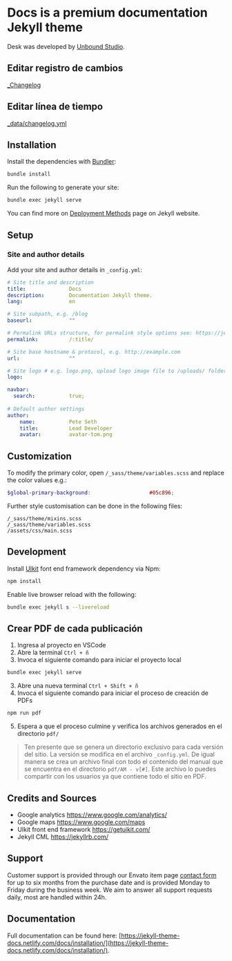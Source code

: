 # Docs is a premium documentation Jekyll theme

Desk was developed by [Unbound Studio](https://unbound.studio).

## Editar registro de cambios

[_Changelog](https://github.com/winsoftwaresas/ayuda/tree/main/_changelogs)

## Editar línea de tiempo

[_data/changelog.yml](https://github.com/winsoftwaresas/ayuda/blob/main/_data/changelog.yml)

## Installation

Install the dependencies with [Bundler](http://bundler.io/):

```bash
bundle install
```

Run the following to generate your site:
```bash
bundle exec jekyll serve
```

You can find more on [Deployment Methods](https://jekyllrb.com/docs/deployment-methods/) page on Jekyll website.

## Setup

### Site and author details
Add your site and author details in `_config.yml`:
```yaml
# Site title and description
title:              Docs
description:        Documentation Jekyll theme.
lang:               en

# Site subpath, e.g. /blog
baseurl:            ""

# Permalink URLs structure, for permalink style options see: https://jekyllrb.com/docs/permalinks/
permalink:          /:title/

# Site base hostname & protocol, e.g. http://example.com
url:                ""

# Site logo # e.g. logo.png, upload logo image file to /uploads/ folder
logo:               

navbar:
  search:           true;
  
# Default author settings
author:
    name:           Pete Seth
    title:          Lead Developer  
    avatar:         avatar-tom.png
```

## Customization

To modify the primary color, open `/_sass/theme/variables.scss` and replace the color values e.g.:

```scss
$global-primary-background:                   #05c896;
```

Further style customisation can be done in the following files:
```
/_sass/theme/mixins.scss
/_sass/theme/variables.scss
/assets/css/main.scss
```

## Development

Install [UIkit](https://getuikit.com/) font end framework dependency via Npm:
```bash
npm install
```
Enable live browser reload with the following:
```bash
bundle exec jekyll s --livereload
```

## Crear PDF de cada publicación

1. Ingresa al proyecto en VSCode
2. Abre la terminal `Ctrl + ñ`
2. Invoca el siguiente comando para iniciar el proyecto local
```bash
bundle exec jekyll serve
```
3. Abre una nueva terminal `Ctrl + Shift + ñ`
4. Invoca el siguiente comando para iniciar el proceso de creación de PDFs
```bash
npm run pdf
```
5. Espera a que el proceso culmine y verifica los archivos generados en el directorio `pdf/`

> Ten presente que se genera un directorio exclusivo para cada versión del sitio. La versión se modifica en el archivo `_config.yml`. De igual manera se crea un archivo final con todo el contenido del manual que se encuentra en el directorio `pdf/AM - v[#]`. Este archivo lo puedes compartir con los usuarios ya que contiene todo el sitio en PDF.

## Credits and Sources

- Google analytics https://www.google.com/analytics/
- Google maps https://www.google.com/maps
- UIkit front end framework https://getuikit.com/
- Jekyll CML https://jekyllrb.com/

## Support
Customer support is provided through our Envato item page [contact form](https://themeforest.net/item/docs-responsive-documentation-manual-jekyll-theme/21131076/support) for up to six months from the purchase date and is provided Monday to Friday during the business week. We aim to answer all support requests daily, most are handled within 24h.

## Documentation
Full documentation can be found here: [https://jekyll-theme-docs.netlify.com/docs/installation/](https://jekyll-theme-docs.netlify.com/docs/installation/).
